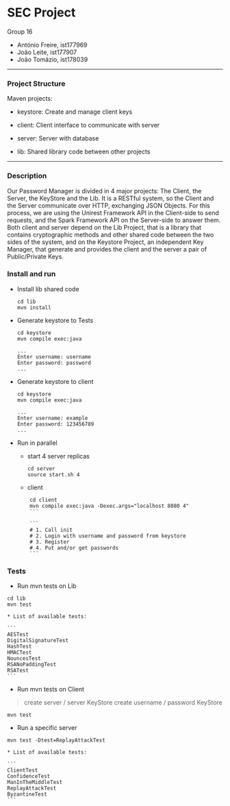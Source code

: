 
# SEC Project

Group 16

* António Freire, ist177969
* João Leite, ist177907
* João Tomázio, ist178039

---

### Project Structure

Maven projects:

* keystore: Create and manage client keys

* client: Client interface to communicate with server

* server: Server with database

* lib: Shared library code between other projects

---

### Description

Our Password Manager is divided in 4 major projects: The Client, the Server, the KeyStore and the Lib. It is a RESTful system, so the Client and the Server communicate over HTTP, exchanging JSON Objects. For this process, we are using the Unirest Framework API in the Client-side to send requests, and the Spark Framework API on the Server-side to answer them. Both client and server depend on the Lib Project, that is a library that contains cryptographic methods and other shared code between the two sides of the system, and on the Keystore Project, an independent Key Manager, that generate and provides the client and the server a pair of Public/Private Keys.



### Install and run

* Install lib shared code

	```
	cd lib
	mvn install
	```

* Generate keystore to Tests

	```
	cd keystore
	mvn compile exec:java
	```

	```
	...
	Enter username: username
	Enter password: password
	...
	```
* Generate keystore to client

	```
	cd keystore
	mvn compile exec:java
	```

	```
	...
	Enter username: example
	Enter password: 123456789
	...
	```

* Run in parallel

	* start 4 server replicas

		```
		cd server
		source start.sh 4

	* client

	```
		cd client
		mvn compile exec:java -Dexec.args="localhost 8080 4"
		```

		```
		# 1. Call init
		# 2. Login with username and password from keystore
		# 3. Register
		# 4. Put and/or get passwords
		```
	```


### Tests

* Run mvn tests on Lib

```
cd lib
mvn test
```

	* List of available tests:

	```
	AESTest
	DigitalSignatureTest
	HashTest
	HMACTest
	NouncesTest
	RSANoPaddingTest
	RSATest
	```

* Run mvn tests on Client

> create server / server KeyStore
> create username / password KeyStore

```
mvn test
```

* Run a specific server

```
mvn test -Dtest=ReplayAttackTest
```

	* List of available tests:

	```
	ClientTest
	ConfidenceTest
	ManInTheMiddleTest
	ReplayAttackTest
	ByzantineTest
	```
